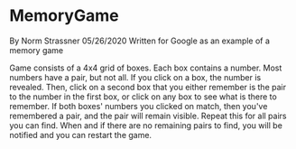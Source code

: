 # MemoryGame
By Norm Strassner
05/26/2020
Written for Google as an example of a memory game

Game consists of a 4x4 grid of boxes.  Each box contains a number. Most numbers have a pair, but not all.
If you click on a box, the number is revealed.  Then, click on a second box that you either remember is the pair to the number in the first box, or click on any box to see what is there to remember.
If both boxes' numbers you clicked on match, then you've remembered a pair, and the pair will remain visible.
Repeat this for all pairs you can find.
When and if there are no remaining pairs to find, you will be notified and you can restart the game.
